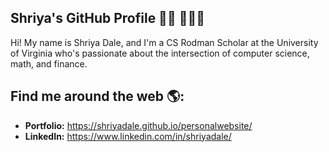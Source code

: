 ## Shriya's GitHub Profile 👋🏾 👩🏾‍💻


Hi! My name is Shriya Dale, and I'm a CS Rodman Scholar at the University of Virginia who's passionate about the intersection of computer science, math, and finance.

## Find me around the web 🌎:
* **Portfolio:** https://shriyadale.github.io/personalwebsite/
* **LinkedIn:** https://www.linkedin.com/in/shriyadale/

